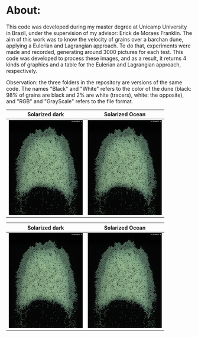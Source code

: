 # About: 

  This code was developed during my master degree at Unicamp University in Brazil, under the supervision of my advisor: Erick de Moraes Franklin. The aim of this work was to know the velocity of grains over a barchan dune, applying a Eulerian and Lagrangian approach. To do that, experiments were made and recorded, generating around 3000 pictures for each test. This code was developed to process these images, and as a result, it returns 4 kinds of graphics and a table for the Eulerian and Lagrangian approach, respectively.
  
  Observation: the three folders in the repository are versions of the same code. The names "Black" and "White" refers to the color of the dune (black: 98% of grains are black and 2% are white (tracers), white: the opposite), and "RGB" and "GrayScale" refers to the file format.

Solarized dark             |  Solarized Ocean
:-------------------------:|:-------------------------:
![](Test000000_Resized.jpg)  |  ![](Test000000_Resized.jpg)

Solarized dark                     |  Solarized Ocean
:---------------------------------:|:---------------------------------:
![](Test000000_Resized.jpg)  |  ![](Test000000_Resized.jpg)
